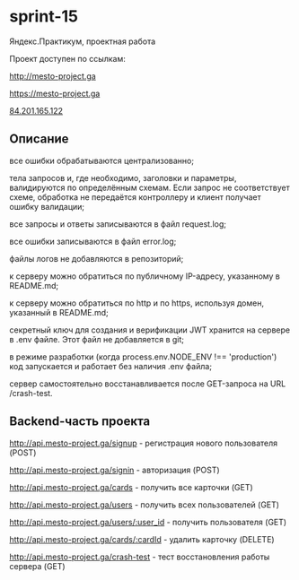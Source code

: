 # sprint-15

Яндекс.Практикум, проектная работа

Проект доступен по ссылкам:

<http://mesto-project.ga>

<https://mesto-project.ga>

[84.201.165.122](http://84.201.165.122)

## Описание

все ошибки обрабатываются централизованно;

тела запросов и, где необходимо, заголовки и параметры, валидируются по определённым схемам. Если запрос не соответствует схеме, обработка не передаётся контроллеру и клиент получает ошибку валидации;

все запросы и ответы записываются в файл request.log;

все ошибки записываются в файл error.log;

файлы логов не добавляются в репозиторий;

к серверу можно обратиться по публичному IP-адресу, указанному в README.md;

к серверу можно обратиться по http и по https, используя домен, указанный в README.md;

секретный ключ для создания и верификации JWT хранится на сервере в .env файле. Этот файл не добавляется в git;

в режиме разработки (когда process.env.NODE_ENV !== 'production') код запускается и работает без наличия .env файла;

сервер самостоятельно восстанавливается после GET-запроса на URL /crash-test.

## Backend-часть проекта

<http://api.mesto-project.ga/signup> - регистрация нового пользователя (POST)

<http://api.mesto-project.ga/signin> - авторизация (POST)

<http://api.mesto-project.ga/cards> - получить все карточки (GET)

<http://api.mesto-project.ga/users> - получить всех пользователей (GET)

<http://api.mesto-project.ga/users/:user_id> - получить пользователя (GET)

<http://api.mesto-project.ga/cards/:cardId> - удалить карточку (DELETE)

<http://api.mesto-project.ga/crash-test> - тест восстановления работы сервера (GET)

